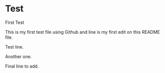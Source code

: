 # Test
First Test

This is my first test file using Github and line is my first edit on this README file.

Test line.

Another one.

Final line to add.
